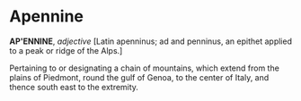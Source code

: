 # Apennine

**AP'ENNINE**, _adjective_ \[Latin apenninus; ad and penninus, an epithet applied to a peak or ridge of the Alps.\]

Pertaining to or designating a chain of mountains, which extend from the plains of Piedmont, round the gulf of Genoa, to the center of Italy, and thence south east to the extremity.